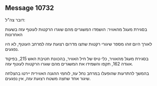 ## Message 10732

דובר צה"ל: 

בסגירת מעגל מהאוויר: הושמדו המשגרים מהם שוגרו הרקטות לעוטף עזה בשעות האחרונות

לאורך היום זוהו מספר שיגורי רקטות שחצו מדרום רצועת עזה למרחב העוטף, לא היו נפגעים. 

בסגירת מעגל מהאוויר, כלי טיס של חיל האוויר, בהכוונת חטיבת האש 215, בפיקוד אוגדה 162, תקפו והשמידו את המשגרים מהם שוגרו הרקטות לעוטף עזה. 

בהמשך להתרעות שהופעלו במרחב נחל עוז, לוחמי ההגנה האווירית יירטו בהצלחה שיגור אחד שחצה משטח רצועת עזה, אין נפגעים.

